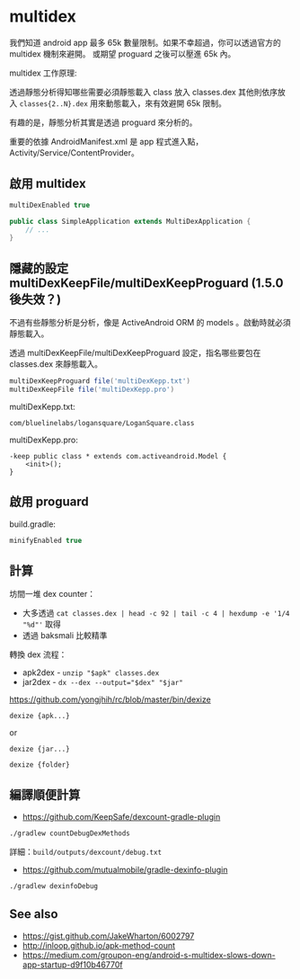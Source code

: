# multidex

我們知道 android app 最多 65k 數量限制。如果不幸超過，你可以透過官方的 multidex 機制來避開。
或期望 proguard 之後可以壓進 65k 內。

multidex 工作原理:

透過靜態分析得知哪些需要必須靜態載入 class 放入 classes.dex 其他則依序放入 `classes{2..N}.dex` 用來動態載入，來有效避開 65k 限制。

有趣的是，靜態分析其實是透過 proguard 來分析的。

重要的依據 AndroidManifest.xml 是 app 程式進入點，Activity/Service/ContentProvider。

## 啟用 multidex

```gradle
multiDexEnabled true
```


```java
public class SimpleApplication extends MultiDexApplication {
    // ...
}
```


## 隱藏的設定 multiDexKeepFile/multiDexKeepProguard (1.5.0 後失效？)

不過有些靜態分析是分析，像是 ActiveAndroid ORM 的 models 。啟動時就必須靜態載入。

透過 multiDexKeepFile/multiDexKeepProguard 設定，指名哪些要包在 classes.dex 來靜態載入。

```gradle
multiDexKeepProguard file('multiDexKepp.txt')
multiDexKeepFile file('multiDexKepp.pro')
```

multiDexKepp.txt:

```
com/bluelinelabs/logansquare/LoganSquare.class
```

multiDexKepp.pro:

```proguard
-keep public class * extends com.activeandroid.Model {
    <init>();
}
```

## 啟用 proguard

build.gradle:

```gradle
minifyEnabled true
```

## 計算

坊間一堆 dex counter：

* 大多透過 `cat classes.dex | head -c 92 | tail -c 4 | hexdump -e '1/4 "%d"'` 取得
* 透過 baksmali 比較精準

轉換 dex 流程：

* apk2dex - `unzip "$apk" classes.dex`
* jar2dex - `dx --dex --output="$dex" "$jar"`

https://github.com/yongjhih/rc/blob/master/bin/dexize

```
dexize {apk...}
```

or

```
dexize {jar...}
```

```
dexize {folder}
```

## 編譯順便計算

* https://github.com/KeepSafe/dexcount-gradle-plugin

```bash
./gradlew countDebugDexMethods
```

詳細：`build/outputs/dexcount/debug.txt`

* https://github.com/mutualmobile/gradle-dexinfo-plugin

```bash
./gradlew dexinfoDebug
```

## See also

* https://gist.github.com/JakeWharton/6002797
* http://inloop.github.io/apk-method-count
* https://medium.com/groupon-eng/android-s-multidex-slows-down-app-startup-d9f10b46770f
